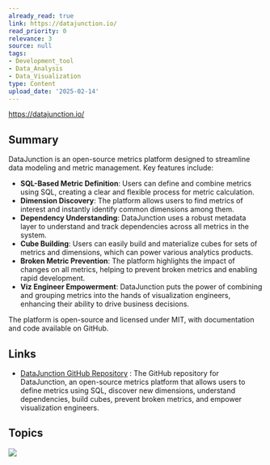 ```yaml
---
already_read: true
link: https://datajunction.io/
read_priority: 0
relevance: 3
source: null
tags:
- Development_tool
- Data_Analysis
- Data_Visualization
type: Content
upload_date: '2025-02-14'
---
```


https://datajunction.io/
## Summary

DataJunction is an open-source metrics platform designed to streamline data modeling and metric management. Key features include:

- **SQL-Based Metric Definition**: Users can define and combine metrics using SQL, creating a clear and flexible process for metric calculation.
- **Dimension Discovery**: The platform allows users to find metrics of interest and instantly identify common dimensions among them.
- **Dependency Understanding**: DataJunction uses a robust metadata layer to understand and track dependencies across all metrics in the system.
- **Cube Building**: Users can easily build and materialize cubes for sets of metrics and dimensions, which can power various analytics products.
- **Broken Metric Prevention**: The platform highlights the impact of changes on all metrics, helping to prevent broken metrics and enabling rapid development.
- **Viz Engineer Empowerment**: DataJunction puts the power of combining and grouping metrics into the hands of visualization engineers, enhancing their ability to drive business decisions.

The platform is open-source and licensed under MIT, with documentation and code available on GitHub.
## Links

- [DataJunction GitHub Repository](https://github.com/DataJunction/dj) : The GitHub repository for DataJunction, an open-source metrics platform that allows users to define metrics using SQL, discover new dimensions, understand dependencies, build cubes, prevent broken metrics, and empower visualization engineers.

## Topics

![](topics/Platform/DataJunction)